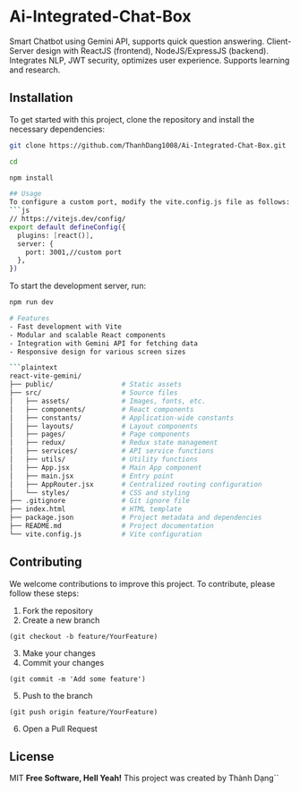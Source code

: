 # Ai-Integrated-Chat-Box
Smart Chatbot using Gemini API, supports quick question answering. Client-Server design with ReactJS (frontend), NodeJS/ExpressJS (backend). Integrates NLP, JWT security, optimizes user experience. Supports learning and research.

## Installation

To get started with this project, clone the repository and install the necessary dependencies:

```bash
git clone https://github.com/ThanhDang1008/Ai-Integrated-Chat-Box.git
```

```bash
cd 
```

```bash
npm install

## Usage
To configure a custom port, modify the vite.config.js file as follows:
```js
// https://vitejs.dev/config/
export default defineConfig({
  plugins: [react()],
  server: {
    port: 3001,//custom port
  },
})
```
To start the development server, run:
```bash
npm run dev

# Features
- Fast development with Vite
- Modular and scalable React components
- Integration with Gemini API for fetching data
- Responsive design for various screen sizes

```plaintext
react-vite-gemini/
├── public/                 # Static assets
├── src/                    # Source files
│   ├── assets/             # Images, fonts, etc.
│   ├── components/         # React components
│   ├── constants/          # Application-wide constants
│   ├── layouts/            # Layout components
│   ├── pages/              # Page components
│   ├── redux/              # Redux state management
│   ├── services/           # API service functions
│   ├── utils/              # Utility functions
│   ├── App.jsx             # Main App component
│   ├── main.jsx            # Entry point
│   ├── AppRouter.jsx       # Centralized routing configuration
│   └── styles/             # CSS and styling
├── .gitignore              # Git ignore file
├── index.html              # HTML template
├── package.json            # Project metadata and dependencies
├── README.md               # Project documentation
└── vite.config.js          # Vite configuration
```

## Contributing
We welcome contributions to improve this project. To contribute, please follow these steps:

1. Fork the repository
2. Create a new branch 
```git
(git checkout -b feature/YourFeature)
```
3. Make your changes
4. Commit your changes 
```
(git commit -m 'Add some feature')
```
5. Push to the branch 
```
(git push origin feature/YourFeature)
```
6. Open a Pull Request

## License
MIT
**Free Software, Hell Yeah!**
This project was created by Thành Dạng``
